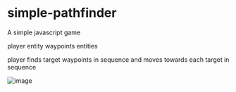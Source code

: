 # simple-pathfinder
A simple javascript game 

player entity 
waypoints entities

player finds target waypoints in sequence and moves towards each target in sequence 

![image](https://github.com/ikbensiep/simple-pathfinder/assets/5741190/56c1aa10-5253-4dd0-917e-bcca124001d8)
